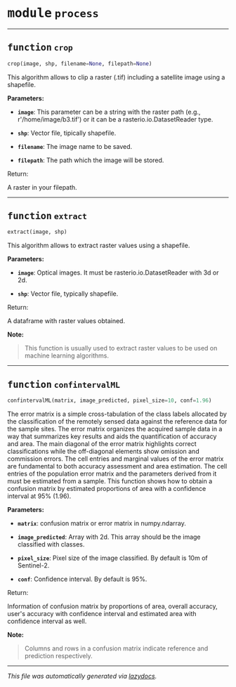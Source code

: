 <!-- markdownlint-disable -->

# <kbd>module</kbd> `process`





---

## <kbd>function</kbd> `crop`

```python
crop(image, shp, filename=None, filepath=None)
```

This algorithm allows to clip a raster (.tif) including a satellite image using a shapefile. 



**Parameters:**
  


 - <b>`image`</b>:  This parameter can be a string with the raster path (e.g., r'/home/image/b3.tif') or it can be a rasterio.io.DatasetReader type. 


 - <b>`shp`</b>:  Vector file, tipically shapefile. 


 - <b>`filename`</b>:  The image name to be saved. 


 - <b>`filepath`</b>:  The path which the image will be stored. 

Return: 

A raster in your filepath. 


---

## <kbd>function</kbd> `extract`

```python
extract(image, shp)
```

This algorithm allows to extract raster values using a shapefile. 



**Parameters:**
  


 - <b>`image`</b>:  Optical images. It must be rasterio.io.DatasetReader with 3d or 2d. 


 - <b>`shp`</b>:  Vector file, typically shapefile. 

Return: 

A dataframe with raster values obtained. 



**Note:**

> This function is usually used to extract raster values to be used on machine learning algorithms. 


---

## <kbd>function</kbd> `confintervalML`

```python
confintervalML(matrix, image_predicted, pixel_size=10, conf=1.96)
```

The error matrix is a simple cross-tabulation of the class labels allocated by the classification of the remotely  sensed data against the reference data for the sample sites. The error matrix organizes the acquired sample data  in a way that summarizes key results and aids the quantification of accuracy and area. The main diagonal of the error  matrix highlights correct classifications while the off-diagonal elements show omission and commission errors.  The cell entries and marginal values of the error matrix are fundamental to both accuracy assessment and area  estimation. The cell entries of the population error matrix and the parameters derived from it must be estimated  from a sample. This function shows how to obtain a confusion matrix by estimated proportions of area with a confidence interval at 95% (1.96). 



**Parameters:**
 


 - <b>`matrix`</b>:  confusion matrix or error matrix in numpy.ndarray.  


 - <b>`image_predicted`</b>:  Array with 2d. This array should be the image classified with classes.  


 - <b>`pixel_size`</b>:  Pixel size of the image classified. By default is 10m of Sentinel-2.  


 - <b>`conf`</b>:  Confidence interval. By default is 95%. 

Return: 

Information of confusion matrix by proportions of area, overall accuracy, user's accuracy with confidence interval  and estimated area with confidence interval as well. 



**Note:**

> Columns and rows in a confusion matrix indicate reference and prediction respectively. 




---

_This file was automatically generated via [lazydocs](https://github.com/ml-tooling/lazydocs)._
